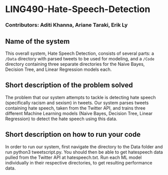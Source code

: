 # **LING490-Hate-Speech-Detection**
### **Contributors:** Aditi Khanna, Ariane Taraki, Erik Ly

## **Name of the system**
This overall system, Hate Speech Detection, consists of several parts: a ```/Data``` directory with parsed tweets to be used for modeling, and a ```/Code``` directory containing three separate directories for the Naive Bayes, Decision Tree, and Linear Regression models each.

## **Short description of the problem solved**
The problem that our system attempts to tackle is detecting hate speech (specifically racism and sexism) in tweets. Our system parses tweets containing hate speech, taken from the Twitter API, and trains three different Machine Learning models (Naive Bayes, Decision Tree, Linear Regression) to detect the hate speech using this data.

## **Short description on how to run your code**
In order to run our system, first navigate the directory to the Data folder and run python3 tweetscript.py. You should then be able to get hatespeech data pulled from the Twitter API at hatespeech.txt. Run each ML model individually in their respective directories, to get resulting performance data.
